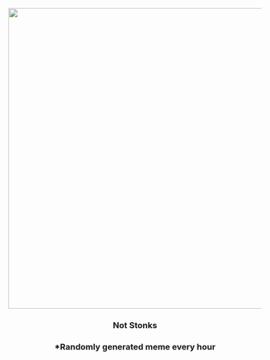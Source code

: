 <p align="center">
        <img src="https://i.redd.it/k7wrwod70s191.gif" width="600" height="600">
        </p>
        <h3 align="center">Not Stonks</h3>
        <h3 align="center">*Randomly generated meme every hour</h3>
    
